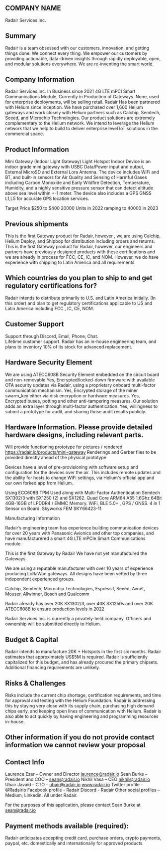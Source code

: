 ## COMPANY NAME
 
Radair Services Inc.
 
## Summary
 
Radair is a team obsessed with our customers, innovation, and getting things done. We connect every thing. We empower our customers by providing actionable, data-driven insights through rapidly deployable, open, and modular solutions everywhere.  We are re-inventing the smart world.
 
## Company Information
 
Radair Services Inc.
In Business since 2021
4G LTE mPCI Smart Communications Module, Currently in Production of Gateways.
None, used for enterprise deployments, will be selling retail.
Radair Has been partnered with Helium since inception.  We have purchased over 1,600 Helium gateways and work closely with Helium partners such as Calchip, Semtech, Seeed, and Microchip Technologies.   Our product solutions are extremely complementary to the Helium network.   We intend to leverage the Helium network that we help to build to deliver enterprise level IoT solutions in the commercial space.
 
## Product Information
 
Mini Gateway (Indoor Light Gateway)
Light Hotspot
Indoor
Device is an indoor grade mini gateway with USBC Data/Power input and output, External MicroSD and External Lora Antenna.  The device includes WiFi and BT, and built-in sensors for Air Quality and Sensing of Harmful Gases including Carbon Monoxide and Early Wildfire Detection,  Temperature,  Humidity, and a highly sensitive pressure sensor that can detect altitude above sea level within +-1 meter.   The device also includes a GPS GNSS L1,L5 for accurate GPS location services.
 
Target Price $250 to $400
20000 Units in 2022 ramping to 40000 in 2023
 
## Previous shipments
 
This is the first Gateway product for Radair, however , we are using Calchip, Helium Deploy, and Shipbop for distribution including orders and returns.
This is the first Gateway product for Radair, however, our engineers and partners have previously designed products with these certifications and we are already in process for FCC, CE, IC, and NOM.   However, we do have experience with shipping to Latin America and all requirements.
 
## Which countries do you plan to ship to and get regulatory certifications for?
 
Radair intends to distribute primarily to U.S. and Latin America initially.  (In this order) and plan to get regulatory certifications applicable to US and Latin America including FCC , IC, CE, NOM.
 
## Customer Support
 
Support through Discord, Email, Phone, Chat.  
Lifetime customer support.
Radair has an in-house engineering team, and plans to inventory 10% of its stock for advanced replacement.
 
## Hardware Security Element
 
We are using ATECC608B Security Element embedded on the circuit board and non-removable
Yes, Encrypted/locked-down firmware with available OTA security updates via Radair, using a proprietary onboard multi-factor communication mechanism.
Yes, Encrypted storage of the miner swarm_key either via disk encryption or hardware measures.
Yes, Encrypted buses, potting and other anti-tampering measures.  Our solution adds an extra layer through multi-factor authentication.
Yes, willingness to submit a prototype for audit, and sharing those audit results publicly.
 
## Hardware Information. Please provide detailed hardware designs, including relevant parts.
 
Will provide functioning prototype for pictures / rendered https://radair.io/products/mini-gateway
Renderings and Gerber files to be provided directly ahead of the physical prototype
 
Devices have a level of pre-provisioning with software setup and configuration for the devices over the air. This includes remote updates and the ability for hosts to change WiFi settings, via Helium's official app and our own forked app from Helium.
 
Using ECC608B TPM Used along with Multi-Factor Authentication
Semtech SX1302/3 with SX1250 (2) and SX1262.
Quad Core ARM64 A55 1.6Ghz 64Bit
4GB-16GB of LPDDR4 / EMMC Memory.
WiFi, BLE 5.0+ , GPS / GNSS.
4 in 1 Sensor on Board.
Skyworks FEM SKY66423-11
 
Manufacturing Information
 
Radair’s engineering team has experience building communication devices for over 20 years with Panasonic Avionics and other top companies, and have manufacturered a smart 4G LTE mPCIe Smart Communications module.
 
This is the first Gateway by Radair
We have not yet manufactured the Gateways
 
We are using a reputable manufacturer with over 10 years of experience producing LoRaWan gateways.  All designs have been vetted by three independent experienced groups.
 
Calchip, Semtech, Microchip Technologies, Espressif, Seeed, Avnet, Mouser, Allwinner, Bosch and Qualcomm
 
Radair already has over 20K SX1302/3, over 40K SX1250s and over 20K ATECC608B to ensure production levels in 2022
 
Radair Services Inc.  is currently a privately-held company.  Officers and ownership will be submitted directly to Helium.
 
## Budget & Capital
 
Radair intends to manufacture 20K + Hotspots in the first six months.
Radair estimates that approximately US$5M is required. Radair is sufficiently capitalized for this budget, and has already procured the primary chipsets.  Additional financing requirements are unlikely.
 
## Risks & Challenges
 
Risks include the current chip shortage, certification requirements, and time for approval and testing with the Helium Foundation.   Radair is addressing this by staying very close with its supply chain, purchasing high demand chips early, and keeping open lines of communication with Helium.  Radair is also able to act quickly by having engineering and programming resources in-house.
 
## Other information if you do not provide contact information we cannot review your proposal
 
## Contact Info
 
Laurence Ezer – Owner and Director laurence@radair.io
Sean Burke – President and COO – sean@radair.io
Nikhil Vasa – CEO nikhil@radair.io
Ubair Javaid – CTO – ubair@radair.io
www.radair.io
Twitter profile - @Radairio
Facebook profile - Radair
Discord - Radair
Other social profiles – Medium, Linkedin.  All under Radair.
 
For the purposes of this application, please contact Sean Burke at sean@radair.io
 
## Payment methods available (required):
 
Radair anticipates accepting credit card, purchase orders, crypto payments, paypal, etc. domestically and internationally for approved products.
